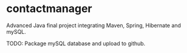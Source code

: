 contactmanager
==============

Advanced Java final project integrating Maven, Spring, Hibernate and mySQL.

TODO: Package mySQL database and upload to github.